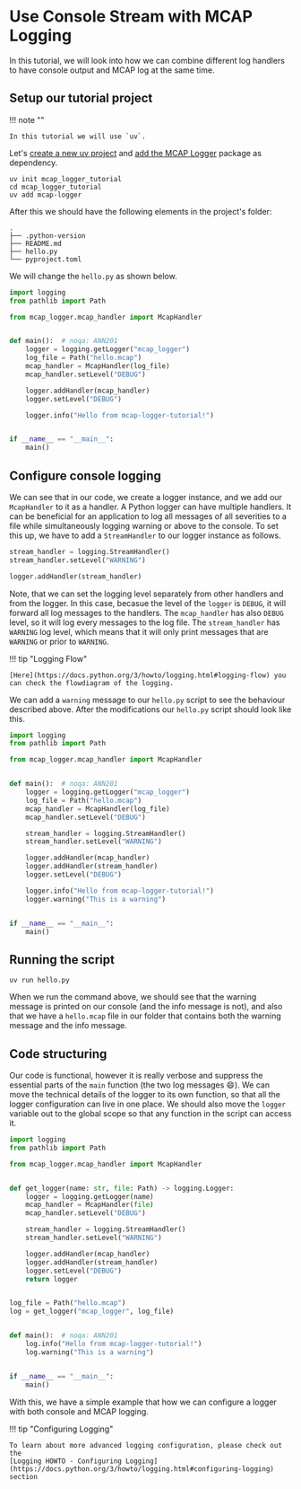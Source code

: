 # Use Console Stream with MCAP Logging

In this tutorial, we will look into how we can combine different log handlers to have console output and MCAP log at the
same time.

## Setup our tutorial project

!!! note ""

    In this tutorial we will use `uv`.

Let's [create a new uv project](https://docs.astral.sh/uv/guides/projects/) and
[add the MCAP Logger](installation.md) package as dependency.

```shell
uv init mcap_logger_tutorial
cd mcap_logger_tutorial
uv add mcap-logger
```

After this we should have the following elements in the project's folder:

```
.
├── .python-version
├── README.md
├── hello.py
└── pyproject.toml
```

We will change the `hello.py` as shown below.

```python title="hello.py" linenums="1"
import logging
from pathlib import Path

from mcap_logger.mcap_handler import McapHandler


def main():  # noqa: ANN201
    logger = logging.getLogger("mcap_logger")
    log_file = Path("hello.mcap")
    mcap_handler = McapHandler(log_file)
    mcap_handler.setLevel("DEBUG")

    logger.addHandler(mcap_handler)
    logger.setLevel("DEBUG")

    logger.info("Hello from mcap-logger-tutorial!")


if __name__ == "__main__":
    main()

```

## Configure console logging

We can see that in our code, we create a logger instance, and we add our `McapHandler` to it as a handler. A Python
logger can have multiple handlers. It can be beneficial for an application to log all messages of all severities to a
file while simultaneously logging warning or above to the console. To set this up, we have to add a `StreamHandler` to
our
logger instance as follows.

```python
stream_handler = logging.StreamHandler()
stream_handler.setLevel("WARNING")

logger.addHandler(stream_handler)
```

Note, that we can set the logging level separately from other handlers and from the logger. In this case, becasue the
level of the `logger` is `DEBUG`, it will forward all log messages to the handlers. The `mcap_handler` has also `DEBUG`
level, so it will log every messages to the log file. The `stream_handler` has `WARNING` log level, which means that it
will only print messages that are `WARNING` or prior to `WARNING`.

!!! tip "Logging Flow"

    [Here](https://docs.python.org/3/howto/logging.html#logging-flow) you can check the flowdiagram of the logging.

We can add a `warning` message to our `hello.py` script to see the behaviour described above. After the modifications
our `hello.py` script should look like this.

```python title="hello.py" linenums="1"
import logging
from pathlib import Path

from mcap_logger.mcap_handler import McapHandler


def main():  # noqa: ANN201
    logger = logging.getLogger("mcap_logger")
    log_file = Path("hello.mcap")
    mcap_handler = McapHandler(log_file)
    mcap_handler.setLevel("DEBUG")

    stream_handler = logging.StreamHandler()
    stream_handler.setLevel("WARNING")

    logger.addHandler(mcap_handler)
    logger.addHandler(stream_handler)
    logger.setLevel("DEBUG")

    logger.info("Hello from mcap-logger-tutorial!")
    logger.warning("This is a warning")


if __name__ == "__main__":
    main()

```

## Running the script

```shell
uv run hello.py
```

When we run the command above, we should see that the warning message is printed on our console (and the info message is
not), and also that we have a `hello.mcap` file in our folder that contains both the warning message and the info
message.

## Code structuring

Our code is functional, however it is really verbose and suppress the essential parts of the `main` function (the two
log messages 😄). We can move the technical details of the logger to its own function, so that all the logger
configuration can live in one place. We should also move the `logger` variable out to the global scope so that any
function in the script can access it.

```python title="hello.py" linenums="1"
import logging
from pathlib import Path

from mcap_logger.mcap_handler import McapHandler


def get_logger(name: str, file: Path) -> logging.Logger:
    logger = logging.getLogger(name)
    mcap_handler = McapHandler(file)
    mcap_handler.setLevel("DEBUG")

    stream_handler = logging.StreamHandler()
    stream_handler.setLevel("WARNING")

    logger.addHandler(mcap_handler)
    logger.addHandler(stream_handler)
    logger.setLevel("DEBUG")
    return logger


log_file = Path("hello.mcap")
log = get_logger("mcap_logger", log_file)


def main():  # noqa: ANN201
    log.info("Hello from mcap-logger-tutorial!")
    log.warning("This is a warning")


if __name__ == "__main__":
    main()

```

With this, we have a simple example that how we can configure a logger with both console and MCAP logging.

!!! tip "Configuring Logging"

    To learn about more advanced logging configuration, please check out the
    [Logging HOWTO - Configuring Logging](https://docs.python.org/3/howto/logging.html#configuring-logging) section
